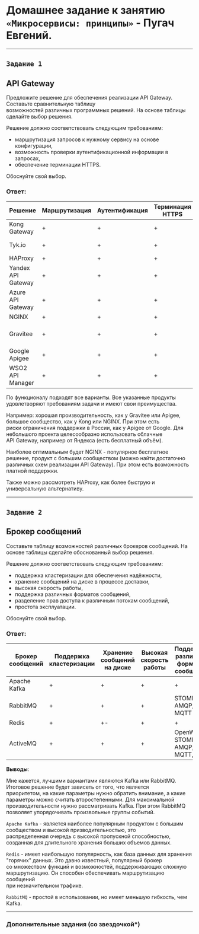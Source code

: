 # Домашнее задание к занятию `«Микросервисы: принципы»` - Пугач Евгений.


---

## `Задание 1`

## API Gateway

Предложите решение для обеспечения реализации API Gateway. Составьте сравнительную таблицу  
возможностей различных программных решений. На основе таблицы сделайте выбор решения.

Решение должно соответствовать следующим требованиям:

- маршрутизация запросов к нужному сервису на основе конфигурации,
- возможность проверки аутентификационной информации в запросах,
- обеспечение терминации HTTPS.  

Обоснуйте свой выбор.

### Ответ:

| Решение            | Маршрутизация | Аутентификация | Терминация HTTPS | Бесплатно/Открыто?                |
|--------------------|---------------|----------------|------------------|-----------------------------------|
| Kong Gateway       | +             | +              | +                | Бесплатно, Apache 2.0             |
| Tyk.io             | +             | +              | +                | Бесплатно, MPL                    |
| HAProxy            | +             | +              | +                | Бесплатно                         |
| Yandex API Gateway | +             | +              | +                | Платно                            |
| Azure API Gateway  | +             | +              | +                | Платно                            |
| NGINX              | +             | +              | +                | Бесплатно                         |
| Gravitee           | +             | +              | +                | Бесплатно, немного порезана       |
| Google Apigee      | +             | +              | +                | Бесплатно                         |
| WSO2 API Manager   | +             | +              | +                | Бесплатно                         |

По функционалу подходят все варианты. Все указанные продукты удовлетворяют требованиям задачи и имеют свои преимущества.  

Например: хорошая производительность, как у Gravitee или Apigee, большое сообщество, как у Kong или NGINX. При этом есть  
риски ограничения поддержки в России, как у Apigee от Google. Для небольшого проекта целесообразно использовать облачные  
API Gateway, например от Яндекса (есть бесплатный объём).  

Наиболее оптимальным будет NGINX - популярное бесплатное решение, продукт с большим сообществом (можно найти достаточно  
различных схем реализации API Gateway). При этом есть возможность платной поддержки.  

Также можно рассмотреть HAProxy, как более быструю и универсальную альтернативу.


---

## `Задание 2`

## Брокер сообщений

Составьте таблицу возможностей различных брокеров сообщений. На основе таблицы сделайте обоснованный выбор решения.

Решение должно соответствовать следующим требованиям:

- поддержка кластеризации для обеспечения надёжности,
- хранение сообщений на диске в процессе доставки,
- высокая скорость работы,
- поддержка различных форматов сообщений,
- разделение прав доступа к различным потокам сообщений,
- простота эксплуатации.

Обоснуйте свой выбор.

### Ответ:

| Брокер сообщений | Поддержка кластеризации | Хранение сообщений на диске | Высокая скорость работы | Поддержка различных форматов сообщений | Разделение прав доступа | Простота эксплуатации |
| --- | --- | --- | --- | --- | --- | --- |
| Apache Kafka | + | + | + | + | + | +- |
| RabbitMQ | + | + | + | STOMP, AMQP, MQTT | + | + |
| Redis | + | +- | + | + | + | + |
| ActiveMQ | + | + | + | OpenWire, STOMP, AMQP, MQTT, JMS | + | + |

**Выводы**:

Мне кажется, лучшими вариантами являются Kafka или RabbitMQ. Итоговое решение будет зависеть от того, что является  
приоритетом, на какие параметры нужно обратить внимание, а какие параметры можно считать второстепенными. Для максимальной  
производительности нужно рассматривать Kafka. При этом RabbitMQ позволяет упорядочивать произвольные группы событий.  

`Apache Kafka` - является наиболее популярным продуктом с большим сообществом и высокой призводительностью, это  
распределенная очередь с высокой пропускной способностью, созданная для длительного хранения больших объемов данных.  

`Redis` - имеет наибольшую популярность, как база данных для хранения "горячих" данных. Это давно известный, популярный брокер  
со множеством функций и возможностей, поддерживающих сложную маршрутизацию. Он способен обеспечивать маршрутизацию сообщений  
при незначительном трафике.

`RabbitMQ` - простой в использовании, но имеет меньшую гибкость, чем Kafka.

---

### Дополнительные задания (со звездочкой*)


